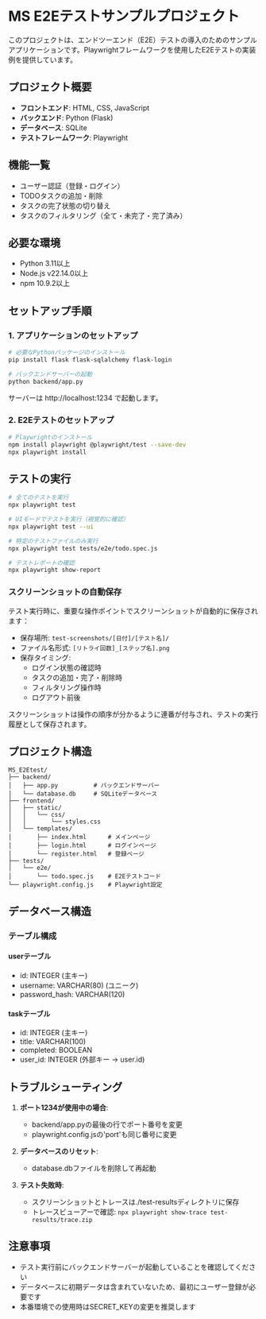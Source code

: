 # MS E2Eテストサンプルプロジェクト

このプロジェクトは、エンドツーエンド（E2E）テストの導入のためのサンプルアプリケーションです。Playwrightフレームワークを使用したE2Eテストの実装例を提供しています。

## プロジェクト概要

- **フロントエンド**: HTML, CSS, JavaScript
- **バックエンド**: Python (Flask)
- **データベース**: SQLite
- **テストフレームワーク**: Playwright

## 機能一覧

- ユーザー認証（登録・ログイン）
- TODOタスクの追加・削除
- タスクの完了状態の切り替え
- タスクのフィルタリング（全て・未完了・完了済み）

## 必要な環境

- Python 3.11以上
- Node.js v22.14.0以上
- npm 10.9.2以上

## セットアップ手順

### 1. アプリケーションのセットアップ

```bash
# 必要なPythonパッケージのインストール
pip install flask flask-sqlalchemy flask-login

# バックエンドサーバーの起動
python backend/app.py
```

サーバーは http://localhost:1234 で起動します。

### 2. E2Eテストのセットアップ

```bash
# Playwrightのインストール
npm install playwright @playwright/test --save-dev
npx playwright install
```

## テストの実行

```bash
# 全てのテストを実行
npx playwright test

# UIモードでテストを実行（視覚的に確認）
npx playwright test --ui

# 特定のテストファイルのみ実行
npx playwright test tests/e2e/todo.spec.js

# テストレポートの確認
npx playwright show-report
```

### スクリーンショットの自動保存

テスト実行時に、重要な操作ポイントでスクリーンショットが自動的に保存されます：

- 保存場所: `test-screenshots/[日付]/[テスト名]/`
- ファイル名形式: `[リトライ回数]_[ステップ名].png`
- 保存タイミング:
  - ログイン状態の確認時
  - タスクの追加・完了・削除時
  - フィルタリング操作時
  - ログアウト前後

スクリーンショットは操作の順序が分かるように連番が付与され、テストの実行履歴として保存されます。

## プロジェクト構造

```
MS_E2Etest/
├── backend/
│   ├── app.py          # バックエンドサーバー
│   └── database.db     # SQLiteデータベース
├── frontend/
│   ├── static/
│   │   └── css/
│   │       └── styles.css
│   └── templates/
│       ├── index.html      # メインページ
│       ├── login.html      # ログインページ
│       └── register.html   # 登録ページ
├── tests/
│   └── e2e/
│       └── todo.spec.js    # E2Eテストコード
└── playwright.config.js    # Playwright設定
```

## データベース構造

### テーブル構成

#### userテーブル
- id: INTEGER (主キー)
- username: VARCHAR(80) (ユニーク)
- password_hash: VARCHAR(120)

#### taskテーブル
- id: INTEGER (主キー)
- title: VARCHAR(100)
- completed: BOOLEAN
- user_id: INTEGER (外部キー -> user.id)

## トラブルシューティング

1. **ポート1234が使用中の場合**:
   - backend/app.pyの最後の行でポート番号を変更
   - playwright.config.jsの'port'も同じ番号に変更

2. **データベースのリセット**:
   - database.dbファイルを削除して再起動

3. **テスト失敗時**:
   - スクリーンショットとトレースは./test-resultsディレクトリに保存
   - トレースビューアーで確認: `npx playwright show-trace test-results/trace.zip`

## 注意事項

- テスト実行前にバックエンドサーバーが起動していることを確認してください
- データベースに初期データは含まれていないため、最初にユーザー登録が必要です
- 本番環境での使用時はSECRET_KEYの変更を推奨します
